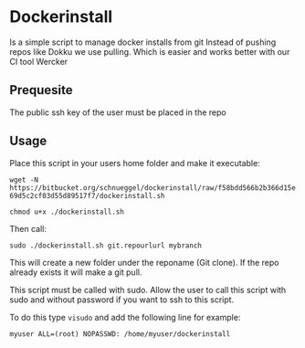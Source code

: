 # Dockerinstall

Is a simple script to manage docker installs from git
Instead of pushing repos like Dokku we use pulling. Which is easier and works better with our CI tool Wercker

## Prequesite

The public ssh key of the user must be placed in the repo

## Usage
Place this script in your users home folder and make it executable:

```wget -N https://bitbucket.org/schnueggel/dockerinstall/raw/f58bdd566b2b366d15e69d5c2cf03d55d89517f7/dockerinstall.sh```

```chmod u+x ./dockerinstall.sh```

Then call:

```sudo ./dockerinstall.sh git.repourlurl mybranch```

This will create a new folder under the reponame (Git clone). If the repo already exists it will make a git pull.

This script must be called with sudo. Allow the user to call this script with sudo and without password if you want to ssh to this script.

To do this type ```visudo``` and add the following line for example:

```myuser ALL=(root) NOPASSWD: /home/myuser/dockerinstall```

